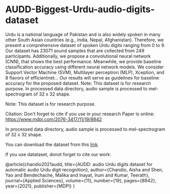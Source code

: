 # AUDD-Biggest-Urdu-audio-digits-dataset
Urdu is a national language of Pakistan and is also widely spoken in many other South Asian countries (e.g., India, Nepal, Afghanistan). Therefore, we present a comprehensive dataset of spoken Urdu digits ranging from 0 to 9. Our dataset has 23071 sound samples that are collected from 249 participants. Additionally, we propose a convolutional neural network (CNN), that shows the best performance. Meanwhile, we provide baseline classification accuracy using different neural network models. We consider Support Vector Machine (SVM), Multilayer perceptron (MLP), Xception, and 8 flavors of efficientnet… Our results will serve as guidelines for baseline accuracy for the proposed dataset.  Note: This dataset is for research purpose.    In processed data directory, audio sample is processed to mel-spectrogram of 32 x 32 shape.

Note: This dataset is for research purpose.

Citation: Don't forget to cite if you use in your research
Paper is online: https://www.mdpi.com/2076-3417/11/19/8842

In processed data directory, audio sample is processed to mel-spectrogram of 32 x 32 shape.

You can download the dataset from this [link](https://www.kaggle.com/datasets/zeroaishazero/urduaudiodigit). 

If you use datataset, donot forget to cite our work: 

@article{chandio2021audd,
  title={AUDD: audio Urdu digits dataset for automatic audio Urdu digit recognition},
  author={Chandio, Aisha and Shen, Yao and Bendechache, Malika and Inayat, Irum and Kumar, Teerath},
  journal={Applied Sciences},
  volume={11},
  number={19},
  pages={8842},
  year={2021},
  publisher={MDPI}
}
